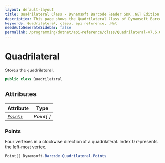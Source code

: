 ```yaml
---
layout: default-layout
title: Quadrilateral Class - Dynamsoft Barcode Reader SDK .NET Edition API Reference
description: This page shows the Quadrilateral Class of Dynamsoft Barcode Reader SDK .NET Edition.
keywords: Quadrilateral, class, api reference, .Net
needAutoGenerateSidebar: false
permalink: /programming/dotnet/api-reference/class/Quadrilateral-v7.6.0.html
---
```



# Quadrilateral
Stores the quadrilateral.  

```C#
public class Quadrilateral 
```  

## Attributes
  
| Attribute | Type |
|---------- | ---- |
| [`Points`](#points) | *Point[ ]* |


### Points
Four vertexes in a clockwise direction of a quadrilateral. Index 0 represents the left-most vertex. 

```C#
Point[] Dynamsoft.Barcode.Quadrilateral.Points
```



